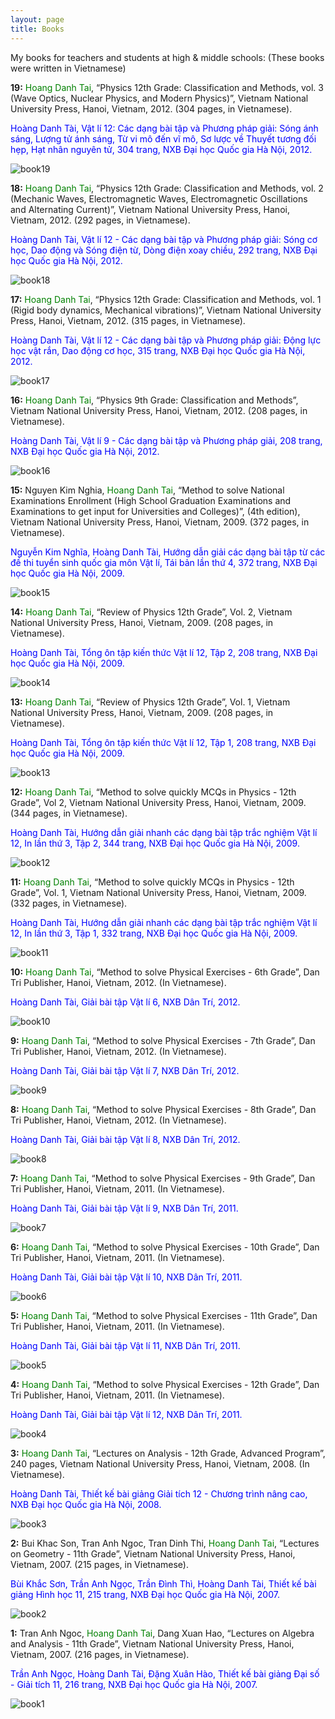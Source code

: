 ```yaml
---
layout: page
title: Books
---
```


My books for teachers and students at high & middle schools:
(These books were written in Vietnamese)


**19:** <span style="color:green">Hoang Danh Tai</span>, 
“Physics 12th Grade: Classification and Methods, vol. 3 (Wave Optics, Nuclear Physics, and Modern Physics)”, 
Vietnam National University Press, Hanoi, Vietnam, 2012. (304 pages, in Vietnamese).

<span style="color:blue">Hoàng Danh Tài, Vật lí 12: Các dạng bài tập và Phương pháp giải: Sóng ánh sáng, Lượng tử ánh sáng, Từ vi mô đến vĩ mô, Sơ lược về Thuyết tương đối hẹp, Hạt nhân nguyên tử, 304 trang, NXB Đại học Quốc gia Hà Nội, 2012.</span>

![book19](/book_images/19.jpg "Vat li 12: Cac dang bai tap va PP giai, tap 3")


**18:** <span style="color:green">Hoang Danh Tai</span>,
“Physics 12th Grade: Classification and Methods, vol. 2 (Mechanic Waves, Electromagnetic Waves, Electromagnetic Oscillations and Alternating Current)”,
Vietnam National University Press, Hanoi, Vietnam, 2012. (292 pages, in Vietnamese).

<span style="color:blue">Hoàng Danh Tài, Vật lí 12 - Các dạng bài tập và Phương pháp giải: Sóng cơ học, Dao động và Sóng điện từ, Dòng điện xoay chiều, 292 trang, NXB Đại học Quốc gia Hà Nội, 2012.</span>

![book18](/book_images/18.jpg "Vat li 12: Cac dang bai tap va PP giai, tap 2")


**17:** <span style="color:green">Hoang Danh Tai</span>,
“Physics 12th Grade: Classification and Methods, vol. 1 (Rigid body dynamics, Mechanical vibrations)”,
Vietnam National University Press, Hanoi, Vietnam, 2012. (315 pages, in Vietnamese).

<span style="color:blue">Hoàng Danh Tài, Vật lí 12 - Các dạng bài tập và Phương pháp giải: Động lực học vật rắn, Dao động cơ học, 315 trang, NXB Đại học Quốc gia Hà Nội, 2012.</span>

![book17](/book_images/17.jpg "Vat li 12: Cac dang bai tap va PP giai, tap 1")


**16:** <span style="color:green">Hoang Danh Tai</span>,
“Physics 9th Grade: Classification and Methods”,
Vietnam National University Press, Hanoi, Vietnam, 2012. (208 pages, in Vietnamese).

<span style="color:blue">Hoàng Danh Tài, Vật lí 9 - Các dạng bài tập và Phương pháp giải, 208 trang, NXB Đại học Quốc gia Hà Nội, 2012.</span>

![book16](/book_images/16.jpg "Vat li 9: Cac dang bai tap va PP giai")


**15:** Nguyen Kim Nghia, <span style="color:green">Hoang Danh Tai</span>,
“Method to solve National Examinations Enrollment (High School Graduation Examinations and Examinations to get input for Universities and Colleges)”, (4th edition),
Vietnam National University Press, Hanoi, Vietnam, 2009. (372 pages, in Vietnamese).

<span style="color:blue">Nguyễn Kim Nghĩa, Hoàng Danh Tài, Hướng dẫn giải các dạng bài tập từ các đề thi tuyển sinh quốc gia môn Vật lí, Tái bản lần thứ 4, 372 trang, NXB Đại học Quốc gia Hà Nội, 2009.</span>

![book15](/book_images/15.jpg "Huong dan giai de thi tuyen sinh")


**14:** <span style="color:green">Hoang Danh Tai</span>,
“Review of Physics 12th Grade”, Vol. 2,
Vietnam National University Press, Hanoi, Vietnam, 2009. (208 pages, in Vietnamese).

<span style="color:blue">Hoàng Danh Tài, Tổng ôn tập kiến thức Vật lí 12, Tập 2, 208 trang, NXB Đại học Quốc gia Hà Nội, 2009.</span>

![book14](/book_images/14.jpg "Tong on tap - tap 2")


**13:** <span style="color:green">Hoang Danh Tai</span>,
“Review of Physics 12th Grade”, Vol. 1,
Vietnam National University Press, Hanoi, Vietnam, 2009. (208 pages, in Vietnamese).

<span style="color:blue">Hoàng Danh Tài, Tổng ôn tập kiến thức Vật lí 12, Tập 1, 208 trang, NXB Đại học Quốc gia Hà Nội, 2009.</span>

![book13](/book_images/13.jpg "Tong on tap - tap 1")


**12:** <span style="color:green">Hoang Danh Tai</span>,
“Method to solve quickly MCQs in Physics - 12th Grade”, Vol 2,
Vietnam National University Press, Hanoi, Vietnam, 2009. (344 pages, in Vietnamese).

<span style="color:blue">Hoàng Danh Tài, Hướng dẫn giải nhanh các dạng bài tập trắc nghiệm Vật lí 12, In lần thứ 3, Tập 2, 344 trang, NXB Đại học Quốc gia Hà Nội, 2009.</span>

![book12](/book_images/12.jpg)


**11:** <span style="color:green">Hoang Danh Tai</span>,
“Method to solve quickly MCQs in Physics - 12th Grade”, Vol. 1,
Vietnam National University Press, Hanoi, Vietnam, 2009. (332 pages, in Vietnamese).

<span style="color:blue">Hoàng Danh Tài, Hướng dẫn giải nhanh các dạng bài tập trắc nghiệm Vật lí 12, In lần thứ 3, Tập 1, 332 trang, NXB Đại học Quốc gia Hà Nội, 2009.</span>

![book11](/book_images/11.jpg)


**10:** <span style="color:green">Hoang Danh Tai</span>,
“Method to solve Physical Exercises - 6th Grade”,
Dan Tri Publisher, Hanoi, Vietnam, 2012. (In Vietnamese).

<span style="color:blue">Hoàng Danh Tài, Giải bài tập Vật lí 6, NXB Dân Trí, 2012.</span>

![book10](/book_images/10.jpg)


**9:** <span style="color:green">Hoang Danh Tai</span>,
“Method to solve Physical Exercises - 7th Grade”,
Dan Tri Publisher, Hanoi, Vietnam, 2012. (In Vietnamese).

<span style="color:blue">Hoàng Danh Tài, Giải bài tập Vật lí 7, NXB Dân Trí, 2012.</span>

![book9](/book_images/9.jpg)


**8:** <span style="color:green">Hoang Danh Tai</span>,
“Method to solve Physical Exercises - 8th Grade”,
Dan Tri Publisher, Hanoi, Vietnam, 2012. (In Vietnamese).

<span style="color:blue">Hoàng Danh Tài, Giải bài tập Vật lí 8, NXB Dân Trí, 2012.</span>

![book8](/book_images/8.jpg)


**7:** <span style="color:green">Hoang Danh Tai</span>,
“Method to solve Physical Exercises - 9th Grade”,
Dan Tri Publisher, Hanoi, Vietnam, 2011. (In Vietnamese).

<span style="color:blue">Hoàng Danh Tài, Giải bài tập Vật lí 9, NXB Dân Trí, 2011.</span>

![book7](/book_images/7.jpg)


**6:** <span style="color:green">Hoang Danh Tai</span>,
“Method to solve Physical Exercises - 10th Grade”,
Dan Tri Publisher, Hanoi, Vietnam, 2011. (In Vietnamese).

<span style="color:blue">Hoàng Danh Tài, Giải bài tập Vật lí 10, NXB Dân Trí, 2011.</span>

![book6](/book_images/6.jpg)


**5:** <span style="color:green">Hoang Danh Tai</span>,
“Method to solve Physical Exercises - 11th Grade”,
Dan Tri Publisher, Hanoi, Vietnam, 2011. (In Vietnamese).

<span style="color:blue">Hoàng Danh Tài, Giải bài tập Vật lí 11, NXB Dân Trí, 2011.</span>

![book5](/book_images/5.jpg)


**4:** <span style="color:green">Hoang Danh Tai</span>,
“Method to solve Physical Exercises - 12th Grade”,
Dan Tri Publisher, Hanoi, Vietnam, 2011. (In Vietnamese).

<span style="color:blue">Hoàng Danh Tài, Giải bài tập Vật lí 12, NXB Dân Trí, 2011.</span>

![book4](/book_images/4.jpg)


**3:** <span style="color:green">Hoang Danh Tai</span>,
“Lectures on Analysis - 12th Grade, Advanced Program”,
240 pages, Vietnam National University Press, Hanoi, Vietnam, 2008. (In Vietnamese).

<span style="color:blue">Hoàng Danh Tài, Thiết kế bài giảng Giải tích 12 - Chương trình nâng cao, NXB Đại học Quốc gia Hà Nội, 2008.</span>

![book3](/book_images/3.jpg)


**2:** Bui Khac Son, Tran Anh Ngoc, Tran Dinh Thi, <span style="color:green">Hoang Danh Tai</span>,
“Lectures on Geometry - 11th Grade”,
Vietnam National University Press, Hanoi, Vietnam, 2007. (215 pages, in Vietnamese).

<span style="color:blue">Bùi Khắc Sơn, Trần Anh Ngọc, Trần Đình Thì, Hoàng Danh Tài, Thiết kế bài giảng Hình học 11, 215 trang, NXB Đại học Quốc gia Hà Nội, 2007.

![book2](/book_images/2.jpg)


**1:** Tran Anh Ngoc, <span style="color:green">Hoang Danh Tai</span>, Dang Xuan Hao,
“Lectures on Algebra and Analysis - 11th Grade”,
Vietnam National University Press, Hanoi, Vietnam, 2007. (216 pages, in Vietnamese).

<span style="color:blue">Trần Anh Ngọc, Hoàng Danh Tài, Đặng Xuân Hào, Thiết kế bài giảng Đại số - Giải tích 11, 216 trang, NXB Đại học Quốc gia Hà Nội, 2007.

![book1](/book_images/1.jpg)

